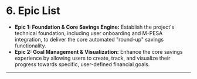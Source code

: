 # 6. Epic List

*   **Epic 1: Foundation & Core Savings Engine:** Establish the project's technical foundation, including user onboarding and M-PESA integration, to deliver the core automated "round-up" savings functionality.
*   **Epic 2: Goal Management & Visualization:** Enhance the core savings experience by allowing users to create, track, and visualize their progress towards specific, user-defined financial goals.

---
